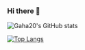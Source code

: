 ### Hi there 👋

![Gaha20's GitHub stats](https://github-readme-stats.vercel.app/api?username=gaha20&show_icons=true&theme=cobalt)

[![Top Langs](https://github-readme-stats.vercel.app/api/top-langs/?username=gaha20_theme=cobalt)](https://github.com/anuraghazra/github-readme-stats)

<!--
**gaha20/gaha20** is a ✨ _special_ ✨ repository because its `README.md` (this file) appears on your GitHub profile.

Here are some ideas to get you started:

- 🔭 I’m currently working on ...
- 🌱 I’m currently learning ...
- 👯 I’m looking to collaborate on ...
- 🤔 I’m looking for help with ...
- 💬 Ask me about ...
- 📫 How to reach me: ...
- 😄 Pronouns: ...
- ⚡ Fun fact: ...
-->
